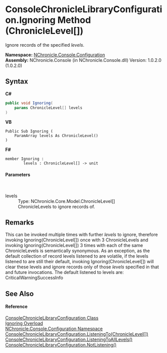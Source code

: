 # ConsoleChronicleLibraryConfiguration.Ignoring Method (ChronicleLevel[])
 

Ignore records of the specified *levels*.

**Namespace:**&nbsp;<a href="N_NChronicle_Console_Configuration.md">NChronicle.Console.Configuration</a><br />**Assembly:**&nbsp;NChronicle.Console (in NChronicle.Console.dll) Version: 1.0.2.0 (1.0.2.0)

## Syntax

**C#**<br />
``` C#
public void Ignoring(
	params ChronicleLevel[] levels
)
```

**VB**<br />
``` VB
Public Sub Ignoring ( 
	ParamArray levels As ChronicleLevel()
)
```

**F#**<br />
``` F#
member Ignoring : 
        levels : ChronicleLevel[] -> unit 

```


#### Parameters
&nbsp;<dl><dt>levels</dt><dd>Type: NChronicle.Core.Model.ChronicleLevel[]<br />ChronicleLevels to ignore records of.</dd></dl>

## Remarks
This can be invoked multiple times with further *levels* to ignore, therefore invoking Ignoring(ChronicleLevel[]) once with 3 ChronicleLevels and invoking Ignoring(ChronicleLevel[]) 3 times with each of the same ChronicleLevels is semantically synonymous. As an exception, as the default collection of record levels listened to are volatile, if the levels listened to are still their default, invoking Ignoring(ChronicleLevel[]) will clear these levels and ignore records only of those *levels* specified in that and future invocations. The default listened to levels are: CriticalWarningSuccessInfo

## See Also


#### Reference
<a href="T_NChronicle_Console_Configuration_ConsoleChronicleLibraryConfiguration.md">ConsoleChronicleLibraryConfiguration Class</a><br /><a href="Overload_NChronicle_Console_Configuration_ConsoleChronicleLibraryConfiguration_Ignoring.md">Ignoring Overload</a><br /><a href="N_NChronicle_Console_Configuration.md">NChronicle.Console.Configuration Namespace</a><br /><a href="M_NChronicle_Console_Configuration_ConsoleChronicleLibraryConfiguration_ListeningTo.md">ConsoleChronicleLibraryConfiguration.ListeningTo(ChronicleLevel[])</a><br /><a href="M_NChronicle_Console_Configuration_ConsoleChronicleLibraryConfiguration_ListeningToAllLevels.md">ConsoleChronicleLibraryConfiguration.ListeningToAllLevels()</a><br /><a href="M_NChronicle_Console_Configuration_ConsoleChronicleLibraryConfiguration_NotListening.md">ConsoleChronicleLibraryConfiguration.NotListening()</a><br />
